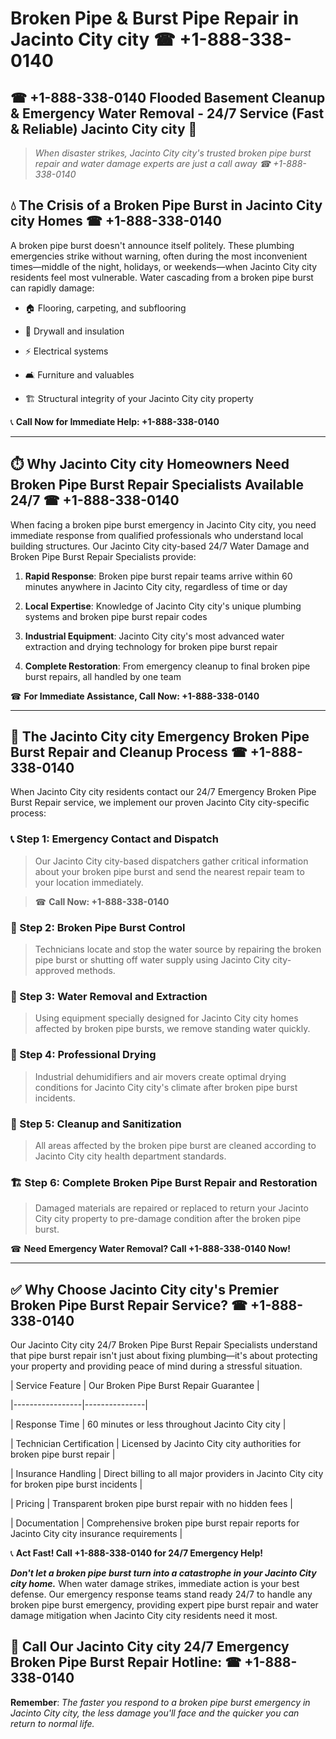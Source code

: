 # Broken Pipe & Burst Pipe Repair in Jacinto City city ☎ +1-888-338-0140  
## ☎ +1-888-338-0140 Flooded Basement Cleanup & Emergency Water Removal - 24/7 Service (Fast & Reliable) Jacinto City city 🚨  

> *When disaster strikes, Jacinto City city's trusted broken pipe burst repair and water damage experts are just a call away ☎ +1-888-338-0140*  

## 💧 The Crisis of a Broken Pipe Burst in Jacinto City city Homes ☎ +1-888-338-0140  

A broken pipe burst doesn't announce itself politely. These plumbing emergencies strike without warning, often during the most inconvenient times—middle of the night, holidays, or weekends—when Jacinto City city residents feel most vulnerable. Water cascading from a broken pipe burst can rapidly damage:  

* 🏠 Flooring, carpeting, and subflooring  
* 🧱 Drywall and insulation  
* ⚡ Electrical systems  
* 🛋️ Furniture and valuables  
* 🏗️ Structural integrity of your Jacinto City city property  

📞 **Call Now for Immediate Help: +1-888-338-0140**  

---  

## ⏱️ Why Jacinto City city Homeowners Need Broken Pipe Burst Repair Specialists Available 24/7 ☎ +1-888-338-0140  

When facing a broken pipe burst emergency in Jacinto City city, you need immediate response from qualified professionals who understand local building structures. Our Jacinto City city-based 24/7 Water Damage and Broken Pipe Burst Repair Specialists provide:  

1. **Rapid Response**: Broken pipe burst repair teams arrive within 60 minutes anywhere in Jacinto City city, regardless of time or day  
2. **Local Expertise**: Knowledge of Jacinto City city's unique plumbing systems and broken pipe burst repair codes  
3. **Industrial Equipment**: Jacinto City city's most advanced water extraction and drying technology for broken pipe burst repair  
4. **Complete Restoration**: From emergency cleanup to final broken pipe burst repairs, all handled by one team  

☎ **For Immediate Assistance, Call Now: +1-888-338-0140**  

---  

## 🔧 The Jacinto City city Emergency Broken Pipe Burst Repair and Cleanup Process ☎ +1-888-338-0140  

When Jacinto City city residents contact our 24/7 Emergency Broken Pipe Burst Repair service, we implement our proven Jacinto City city-specific process:  

### 📞 Step 1: Emergency Contact and Dispatch  
> Our Jacinto City city-based dispatchers gather critical information about your broken pipe burst and send the nearest repair team to your location immediately.  
> ☎ **Call Now: +1-888-338-0140**  

### 🚿 Step 2: Broken Pipe Burst Control  
> Technicians locate and stop the water source by repairing the broken pipe burst or shutting off water supply using Jacinto City city-approved methods.  

### 🌊 Step 3: Water Removal and Extraction  
> Using equipment specially designed for Jacinto City city homes affected by broken pipe bursts, we remove standing water quickly.  

### 💨 Step 4: Professional Drying  
> Industrial dehumidifiers and air movers create optimal drying conditions for Jacinto City city's climate after broken pipe burst incidents.  

### 🧼 Step 5: Cleanup and Sanitization  
> All areas affected by the broken pipe burst are cleaned according to Jacinto City city health department standards.  

### 🏗️ Step 6: Complete Broken Pipe Burst Repair and Restoration  
> Damaged materials are repaired or replaced to return your Jacinto City city property to pre-damage condition after the broken pipe burst.  

☎ **Need Emergency Water Removal? Call +1-888-338-0140 Now!**  

---  

## ✅ Why Choose Jacinto City city's Premier Broken Pipe Burst Repair Service? ☎ +1-888-338-0140  

Our Jacinto City city 24/7 Broken Pipe Burst Repair Specialists understand that pipe burst repair isn't just about fixing plumbing—it's about protecting your property and providing peace of mind during a stressful situation.  

| Service Feature | Our Broken Pipe Burst Repair Guarantee |  
|-----------------|---------------|  
| Response Time | 60 minutes or less throughout Jacinto City city |  
| Technician Certification | Licensed by Jacinto City city authorities for broken pipe burst repair |  
| Insurance Handling | Direct billing to all major providers in Jacinto City city for broken pipe burst incidents |  
| Pricing | Transparent broken pipe burst repair with no hidden fees |  
| Documentation | Comprehensive broken pipe burst repair reports for Jacinto City city insurance requirements |  

📞 **Act Fast! Call +1-888-338-0140 for 24/7 Emergency Help!**  

***Don't let a broken pipe burst turn into a catastrophe in your Jacinto City city home.*** When water damage strikes, immediate action is your best defense. Our emergency response teams stand ready 24/7 to handle any broken pipe burst emergency, providing expert pipe burst repair and water damage mitigation when Jacinto City city residents need it most.  

## 📱 Call Our Jacinto City city 24/7 Emergency Broken Pipe Burst Repair Hotline: ☎ +1-888-338-0140  

**Remember**: *The faster you respond to a broken pipe burst emergency in Jacinto City city, the less damage you'll face and the quicker you can return to normal life.*